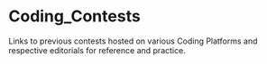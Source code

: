 # Coding_Contests
Links to previous contests hosted on various Coding Platforms and respective editorials for reference and practice.
